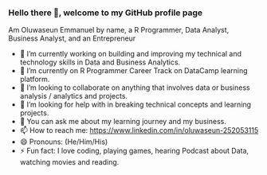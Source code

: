 ### Hello there 👋, welcome to my GitHub profile page

Am Oluwaseun Emmanuel by name, a R Programmer, Data Analyst, Business Analyst, and an Entrepreneur

- 🔭 I’m currently working on building and improving my technical and technology skills in Data and Business Analytics.
- 🌱 I’m currently on R Programmer Career Track on DataCamp learning platform.
- 👯 I’m looking to collaborate on anything that involves data or business analysis / analytics and projects.
- 🤔 I’m looking for help with in breaking technical concepts and learning projects.
- 💬 You can ask me about my learning journey and my business.
- 📫 How to reach me: https://www.linkedin.com/in/oluwaseun-252053115
- 😄 Pronouns: (He/Him/His)
- ⚡ Fun fact: I love coding, playing games, hearing Podcast about Data, watching movies and reading.

